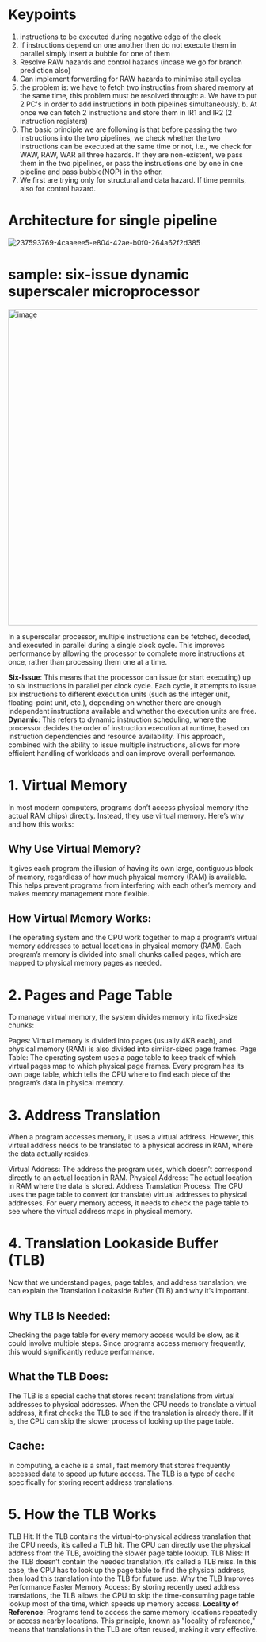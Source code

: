# Keypoints
1) instructions to be executed during negative edge of the clock
2) If instructions depend on one another then do not execute them in parallel simply insert a bubble for one of them
3) Resolve RAW hazards and control hazards (incase we go for branch prediction also)
4) Can implement forwarding for RAW hazards to minimise stall cycles
5) the problem is: we have to fetch two instructins from shared memory at the same time, this problem must be resolved through:
   a. We have to put 2 PC's in order to add instructions in both pipelines simultaneously.
   b. At once we can fetch 2 instructions and store them in IR1 and IR2 (2 instruction registers)
6) The basic principle we are following is that before passing the two instructions into the two pipelines, we check whether the two instructions can be executed at the same time or not, i.e., we check for WAW, RAW, WAR all three hazards. If they are non-existent, we pass them in the two pipelines, or pass the instructions one by one in one pipeline and pass bubble(NOP) in the other.
7) We first are trying only for structural and data hazard. If time permits, also for control hazard.


# Architecture for single pipeline
 ![237593769-4caaeee5-e804-42ae-b0f0-264a62f2d385](https://github.com/user-attachments/assets/9f952f2e-13fe-4d1d-a737-a4bc5f6c04a1)

# sample: six-issue dynamic superscaler microprocessor
<img width="637" alt="image" src="https://github.com/user-attachments/assets/2a7a091b-d332-415b-a44b-11c396d6124a">

In a superscalar processor, multiple instructions can be fetched, decoded, and executed in parallel during a single clock cycle. This improves performance by allowing the processor to complete more instructions at once, rather than processing them one at a time.

**Six-Issue**: This means that the processor can issue (or start executing) up to six instructions in parallel per clock cycle. Each cycle, it attempts to issue six instructions to different execution units (such as the integer unit, floating-point unit, etc.), depending on whether there are enough independent instructions available and whether the execution units are free.
**Dynamic**: This refers to dynamic instruction scheduling, where the processor decides the order of instruction execution at runtime, based on instruction dependencies and resource availability. This approach, combined with the ability to issue multiple instructions, allows for more efficient handling of workloads and can improve overall performance.


# 1. Virtual Memory
In most modern computers, programs don’t access physical memory (the actual RAM chips) directly. Instead, they use virtual memory. Here’s why and how this works:

## Why Use Virtual Memory?
It gives each program the illusion of having its own large, contiguous block of memory, regardless of how much physical memory (RAM) is available. This helps prevent programs from interfering with each other’s memory and makes memory management more flexible.

## How Virtual Memory Works:
The operating system and the CPU work together to map a program’s virtual memory addresses to actual locations in physical memory (RAM). Each program’s memory is divided into small chunks called pages, which are mapped to physical memory pages as needed.


# 2. Pages and Page Table
To manage virtual memory, the system divides memory into fixed-size chunks:

Pages: Virtual memory is divided into pages (usually 4KB each), and physical memory (RAM) is also divided into similar-sized page frames.
Page Table: The operating system uses a page table to keep track of which virtual pages map to which physical page frames. Every program has its own page table, which tells the CPU where to find each piece of the program’s data in physical memory.

# 3. Address Translation
When a program accesses memory, it uses a virtual address. However, this virtual address needs to be translated to a physical address in RAM, where the data actually resides.

Virtual Address: The address the program uses, which doesn’t correspond directly to an actual location in RAM.
Physical Address: The actual location in RAM where the data is stored.
Address Translation Process: The CPU uses the page table to convert (or translate) virtual addresses to physical addresses. For every memory access, it needs to check the page table to see where the virtual address maps in physical memory.

# 4. Translation Lookaside Buffer (TLB)
Now that we understand pages, page tables, and address translation, we can explain the Translation Lookaside Buffer (TLB) and why it’s important.

## Why TLB Is Needed: 
Checking the page table for every memory access would be slow, as it could involve multiple steps. Since programs access memory frequently, this would significantly reduce performance.
## What the TLB Does: 
The TLB is a special cache that stores recent translations from virtual addresses to physical addresses. When the CPU needs to translate a virtual address, it first checks the TLB to see if the translation is already there. If it is, the CPU can skip the slower process of looking up the page table.

## Cache: 
In computing, a cache is a small, fast memory that stores frequently accessed data to speed up future access. The TLB is a type of cache specifically for storing recent address translations.

# 5. How the TLB Works
TLB Hit: If the TLB contains the virtual-to-physical address translation that the CPU needs, it’s called a TLB hit. The CPU can directly use the physical address from the TLB, avoiding the slower page table lookup.
TLB Miss: If the TLB doesn’t contain the needed translation, it’s called a TLB miss. In this case, the CPU has to look up the page table to find the physical address, then load this translation into the TLB for future use.
Why the TLB Improves Performance
Faster Memory Access: By storing recently used address translations, the TLB allows the CPU to skip the time-consuming page table lookup most of the time, which speeds up memory access.
**Locality of Reference**: Programs tend to access the same memory locations repeatedly or access nearby locations. This principle, known as "locality of reference," means that translations in the TLB are often reused, making it very effective.


